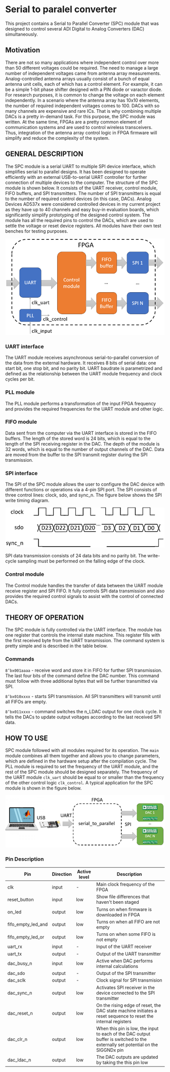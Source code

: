 # Serial to paralel converter
This project contains a Serial to Parallel Converter (SPC) module that was designed to control several ADI Digital to Analog Converters (DAC) simultaneously.

## Motivation
There are not so many applications where independent control over more than 50 different voltages could be required. The need to manage a large number of independent voltages came from antenna array measurements. Analog-controlled antenna arrays usually consist of a bunch of equal antenna unit cells, each of which has a control element. For example, it can be a simple 1-bit phase shifter designed with a PIN diode or varactor diode. For research purposes, it is common to change the voltage on each element independently. In a scenario where the antenna array has 10x10 elements, the number of required independent voltages comes to 100. DACs with so many channels are expensive and rare ICs. That is why combining multiple DACs is a pretty in-demand task. For this purpose, the SPC module was written. At the same time, FPGAs are a pretty common element of communication systems and are used to control wireless transceivers. Thus, integration of the antenna array control logic in FPGA firmware will simplify and reduce the complexity of the system.

## GENERAL DESCRIPTION
The SPC module is a serial UART to multiple SPI device interface, which simplifies serial to parallel designs. It has been designed to operate efficiently with an external USB-to-serial UART controller for further connection of multiple devices to the computer. The structure of the SPC module is shown below. It consists of the UART receiver, control module, FIFO buffers, and SPI transmitters. The number of SPI transmitters is equal to the number of required control devices (in this case, DACs). Analog Devices AD537x were considered controlled devices in my current project as they have up to 40 channels and easy buy-in evaluation boards, which significantly simplify prototyping of the designed control system. The module has all the required pins to control the DACs, which are used to settle the voltage or reset device registers. All modules have their own test benches for testing purposes.

<p align="center">
<img src="md_images/system_structure.PNG" alt="Structure of the module"/>
</p>

### UART interface
The UART module receives asynchronous serial-to-parallel conversion of the data from the external hardware. It receives 8 bits of serial data: one start bit, one stop bit, and no parity bit. UART baudrate is parametrized and defined as the relationship between the UART module frequency and clock cycles per bit.

### PLL module
The PLL module performs a transformation of the input FPGA frequency and provides the required frequencies for the UART module and other logic.

### FIFO module
Data sent from the computer via the UART interface is stored in the FIFO buffers. The length of the stored word is 24 bits, which is equal to the length of the SPI receiving register in the DAC. The depth of the module is 32 words, which is equal to the number of output channels of the DAC. Data are moved from the buffer to the SPI transmit register during the SPI transmission.

### SPI interface
The SPI of the SPC module allows the user to configure the DAC device with different functions or operations via a 4-pin SPI port. The SPI consists of three control lines: clock, sdo, and sync_n. The figure below shows the SPI write timing diagram. 

<p align="center">
<img src="md_images/spi_timing.PNG" alt="SPI timing diagramm"/>
</p>

SPI data transmission consists of 24 data bits and no parity bit. The write-cycle sampling must be performed on the falling edge of the clock. 

### Control module
The Control module handles the transfer of data between the UART module receive register and SPI FIFO. It fully controls SPI data transmission and also provides the required control signals to assist with the control of connected DACs.

## THEORY OF OPERATION
The SPC module is fully controlled via the UART interface. The module has one register that controls the internal state machine. This register fills with the first received byte from the UART transmission. The command system is pretty simple and is described in the table below.

### Commands
`8’bx001aaaa` - receive word and store it in FIFO for further SPI transmission. The last four bits of the command define the DAC number. This command must follow with three additional bytes that will be further transmitted via SPI.

`8’bx010xxxx` - starts SPI transmission. All SPI transmitters will transmit until all FIFOs are empty.

`8’bx011xxxx` - command switches the n_LDAC output for one clock cycle. It tells the DACs to update output voltages according to the last received SPI data.

## HOW TO USE
SPC module followed with all modules required for its operation. The `main` module combines all them together and allows you to change parameters, which are defined in the hardware setup after the compilation cycle. The PLL module is required to set the frequency of the UART module, and the rest of the SPC module should be designed separately. The frequency of the UART module `clk_uart` should be equal to or smaller than the frequency of the other control logic `clk_control`. A typical application for the SPC module is shown in the figure below.

<p align="center">
<img src="md_images/usage_example.PNG" alt="How to use example"/>
</p>

### Pin Description

| Pin| Direction | Active level | Description |
| --- | --- | --- | --- |
| clk | input | - | Main clock frequency of the FPGA |
| reset_button | input | low | Show file differences that haven't been staged |
| on_led | output | low | Turns on when firmware is downloaded in FPGA |
| fifo_empty_led_and | output | low | Turns on when all FIFO are not empty |
| fifo_empty_led_or | output | low | Turns on when some FIFO is not empty |
| uart_rx | input | - | Input of the UART receiver |
| uart_tx | output | - | Output of the UART transmitter |
| dac_busy_n | input | low | Active when DAC performs internal calculations |
| dac_sdo | output | - | Output of the SPI transmitter |
| dac_sclk | output | - | Clock signal for SPI transmision |
| dac_sync_n | output | low | Activates SPI receiver in the device connected to the SPI transmitter |
| dac_reset_n | output | low | On the rising edge of reset, the DAC state machine initiates a reset sequence to reset the internal registers |
| dac_clr_n | output | low | When this pin is low, the input to each of the DAC output buffer is switched to the externally set potential on the SIGGNDx pin |
| dac_ldac_n | output | low | The DAC outputs are updated by taking the this pin low |

